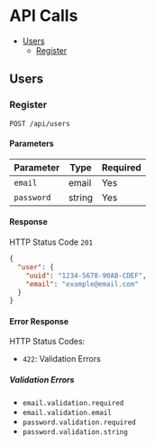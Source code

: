 # API Calls

* [Users](#users)
    * [Register](#register)

## Users

### Register

`POST /api/users`

#### Parameters

Parameter | Type | Required
--------- | ---- | --------
`email` | email | Yes
`password` | string | Yes

#### Response

HTTP Status Code `201`

```json
{
  "user": {
    "uuid": "1234-5678-90AB-CDEF",
    "email": "example@email.com"
  }
}
```

#### Error Response

HTTP Status Codes:

* `422`: Validation Errors

##### Validation Errors

* `email.validation.required`
* `email.validation.email`
* `password.validation.required`
* `password.validation.string`
